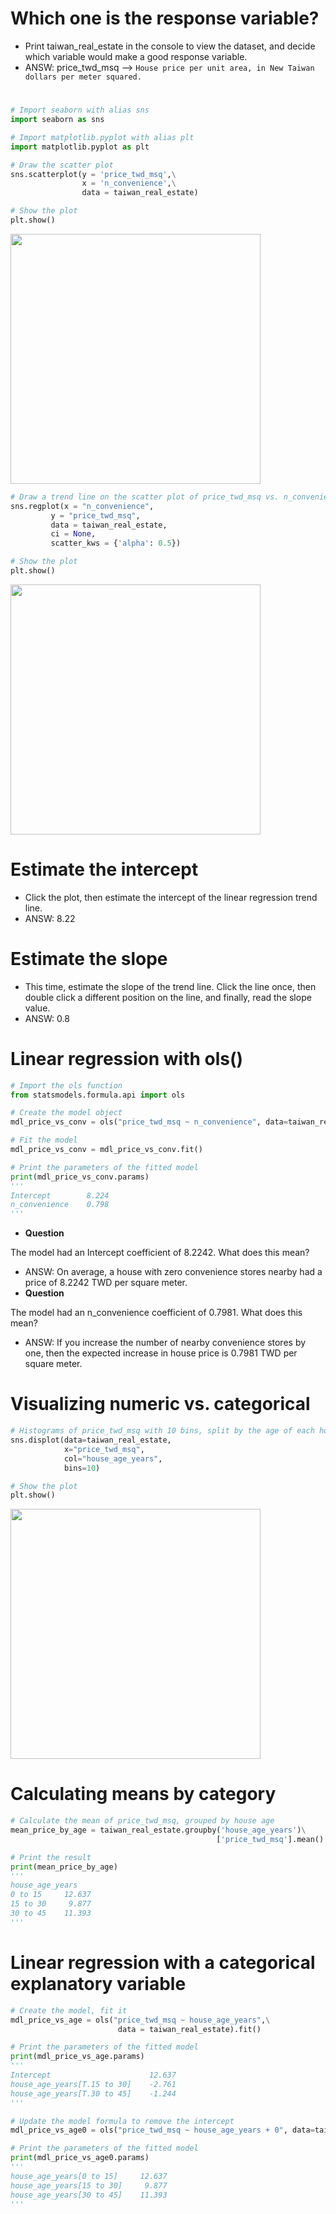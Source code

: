# Which one is the response variable?
- Print taiwan_real_estate in the console to view the dataset, and decide which variable would make a good response variable.
- ANSW: price_twd_msq --> `House price per unit area, in New Taiwan dollars per meter squared.`
# 
```py
# Import seaborn with alias sns
import seaborn as sns

# Import matplotlib.pyplot with alias plt
import matplotlib.pyplot as plt

# Draw the scatter plot
sns.scatterplot(y = 'price_twd_msq',\
                x = 'n_convenience',\
                data = taiwan_real_estate)

# Show the plot
plt.show()
```
<img src="https://user-images.githubusercontent.com/51888893/211537167-f85c4254-0b3f-402a-b342-91580f93732d.png" width=400px>

```py
# Draw a trend line on the scatter plot of price_twd_msq vs. n_convenience
sns.regplot(x = "n_convenience",
         y = "price_twd_msq",
         data = taiwan_real_estate,
         ci = None,
         scatter_kws = {'alpha': 0.5})

# Show the plot
plt.show()
```
<img src="https://user-images.githubusercontent.com/51888893/211537542-240e31d8-b87f-41b5-9661-3b4572984e66.png" width=400px>

# Estimate the intercept
- Click the plot, then estimate the intercept of the linear regression trend line.
- ANSW: 8.22
# Estimate the slope
- This time, estimate the slope of the trend line. Click the line once, then double click a different position on the line, and finally, read the slope value.
- ANSW: 0.8
# Linear regression with ols()
```py
# Import the ols function
from statsmodels.formula.api import ols

# Create the model object
mdl_price_vs_conv = ols("price_twd_msq ~ n_convenience", data=taiwan_real_estate)

# Fit the model
mdl_price_vs_conv = mdl_price_vs_conv.fit()

# Print the parameters of the fitted model
print(mdl_price_vs_conv.params)
'''
Intercept        8.224
n_convenience    0.798
'''
```
- **Question**

The model had an Intercept coefficient of 8.2242. What does this mean?
- ANSW: On average, a house with zero convenience stores nearby had a price of 8.2242 TWD per square meter.
- **Question**

The model had an n_convenience coefficient of 0.7981. What does this mean?
- ANSW: If you increase the number of nearby convenience stores by one, then the expected increase in house price is 0.7981 TWD per square meter.
# Visualizing numeric vs. categorical
```py
# Histograms of price_twd_msq with 10 bins, split by the age of each house
sns.displot(data=taiwan_real_estate,
            x="price_twd_msq",
            col="house_age_years",
            bins=10)

# Show the plot
plt.show()
```
<img src="https://user-images.githubusercontent.com/51888893/211543225-355dc326-0a9b-444e-ba64-ef81f37cdfea.png" width=400px>

# Calculating means by category
```py
# Calculate the mean of price_twd_msq, grouped by house age
mean_price_by_age = taiwan_real_estate.groupby('house_age_years')\
                                              ['price_twd_msq'].mean()

# Print the result
print(mean_price_by_age)
'''
house_age_years
0 to 15     12.637
15 to 30     9.877
30 to 45    11.393
'''
```
# Linear regression with a categorical explanatory variable
```py
# Create the model, fit it
mdl_price_vs_age = ols("price_twd_msq ~ house_age_years",\
                        data = taiwan_real_estate).fit()

# Print the parameters of the fitted model
print(mdl_price_vs_age.params)
'''
Intercept                      12.637
house_age_years[T.15 to 30]    -2.761
house_age_years[T.30 to 45]    -1.244
'''
```
```py
# Update the model formula to remove the intercept
mdl_price_vs_age0 = ols("price_twd_msq ~ house_age_years + 0", data=taiwan_real_estate).fit()

# Print the parameters of the fitted model
print(mdl_price_vs_age0.params)
'''
house_age_years[0 to 15]     12.637
house_age_years[15 to 30]     9.877
house_age_years[30 to 45]    11.393
'''
```
